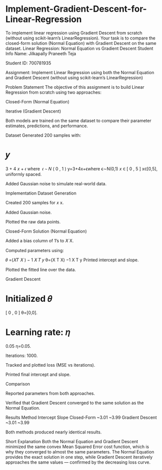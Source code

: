 # Implement-Gradient-Descent-for-Linear-Regression
To implement linear regression using Gradient Descent from scratch (without using scikit-learn’s LinearRegression). Your task is to compare the closed-form solution (Normal Equation) with Gradient Descent on the same dataset.
Linear Regression: Normal Equation vs Gradient Descent
Student Info
Name: Jilkapally Praneeth Teja

Student ID: 700781935

Assignment: Implement Linear Regression using both the Normal Equation and Gradient Descent (without using scikit-learn’s LinearRegression)

Problem Statement
The objective of this assignment is to build Linear Regression from scratch using two approaches:

Closed-Form (Normal Equation)

Iterative (Gradient Descent)

Both models are trained on the same dataset to compare their parameter estimates, predictions, and performance.

Dataset
Generated 200 samples with:

𝑦
=
3
+
4
𝑥
+
𝜖
where 
𝜖
∼
𝑁
(
0
,
1
)
y=3+4x+ϵwhere ϵ∼N(0,1)
𝑥
∈
[
0
,
5
]
x∈[0,5], uniformly spaced.

Added Gaussian noise to simulate real-world data.

Implementation
Dataset Generation

Created 200 samples for 
𝑥
x.

Added Gaussian noise.

Plotted the raw data points.

Closed-Form Solution (Normal Equation)

Added a bias column of 1’s to 
𝑋
X.

Computed parameters using:

𝜃 =(𝑋𝑇
𝑋
)
−
1
𝑋
𝑇
𝑦
θ=(X 
T
 X) 
−1
 X 
T
 y
Printed intercept and slope.

Plotted the fitted line over the data.

Gradient Descent

Initialized 
𝜃
=
[
0
,
0
]
θ=[0,0].

Learning rate: 
𝜂
=
0.05
η=0.05.

Iterations: 1000.

Tracked and plotted loss (MSE vs iterations).

Printed final intercept and slope.

Comparison

Reported parameters from both approaches.

Verified that Gradient Descent converged to the same solution as the Normal Equation.

Results
Method	Intercept	Slope
Closed-Form	~3.01	~3.99
Gradient Descent	~3.01	~3.99

Both methods produced nearly identical results.

Short Explanation
Both the Normal Equation and Gradient Descent minimized the same convex Mean Squared Error cost function, which is why they converged to almost the same parameters. The Normal Equation provides the exact solution in one step, while Gradient Descent iteratively approaches the same values — confirmed by the decreasing loss curve.
